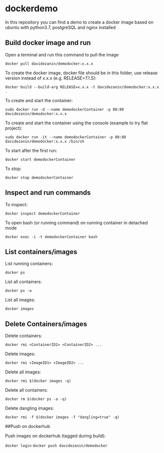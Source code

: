 # dockerdemo

In this repository you can find a demo to create a docker image based on ubuntu 
with python3.7, postgreSQL and nginx installed


## Build docker image and run

Open a terminal and run this command to pull the image

`docker pull davidezanin/demodocker:x.x.x`

To create the docker image, docker file should be in this folder, 
use release version instead of x.x.x (e.g. RELEASE=7.1.5):

`docker build --build-arg RELEASE=x.x.x -t davidezanin/demodocker:x.x.x . `

To create and start the container:

`sudo docker run -d --name demodockerContainer -p 80:80 davidezanin/demodocker:x.x.x`

To create and start the container using the console (example to try flat project):

`sudo docker run -it --name demodockerContainer -p 80:80 davidezanin/demodocker:x.x.x /bin/sh`

To start after the first run:

`docker start demodockerContainer`

To stop:

`docker stop demodockerContainer`

## Inspect and run commands

To inspect:

`docker inspect demodockerContainer`

To open bash (or running command) on running container in detached mode

`docker exec -i -t demodockerContainer bash`


## List containers/images

List running containers:

`docker ps`

List all containers:

`docker ps -a`

List all images:

`docker images`


## Delete Containers/images

Delete containers:

`docker rmi <ContainerID1> <ContainerID2> ...`

Delete images:

`docker rmi <ImageID1> <ImageID2> ...`

Delete all images:

`docker rmi $(docker images -q)`

Delete all containers:

`docker rm $(docker ps -a -q)`

Delete dangling images:

`docker rmi -f $(docker images -f "dangling=true" -q)`

##Push on dockerhub

Push images on dockerhub (tagged during build):

`docker login`
`docker push davidezanin/demodocker`


